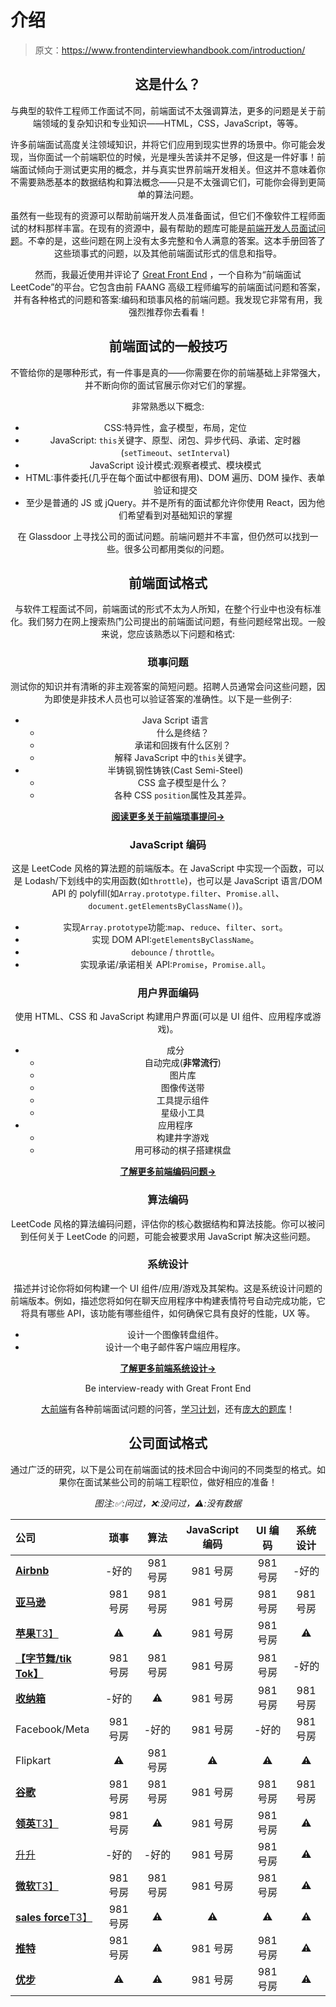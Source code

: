 # 介绍

> 原文：<https://www.frontendinterviewhandbook.com/introduction/>

<header>

## 这是什么？[](#what-is-this "Direct link to heading")

与典型的软件工程师工作面试不同，前端面试不太强调算法，更多的问题是关于前端领域的复杂知识和专业知识——HTML，CSS，JavaScript，等等。

许多前端面试高度关注领域知识，并将它们应用到现实世界的场景中。你可能会发现，当你面试一个前端职位的时候，光是埋头苦读并不足够，但这是一件好事！前端面试倾向于测试更实用的概念，并与真实世界前端开发相关。但这并不意味着你不需要熟悉基本的数据结构和算法概念——只是不太强调它们，可能你会得到更简单的算法问题。

虽然有一些现有的资源可以帮助前端开发人员准备面试，但它们不像软件工程师面试的材料那样丰富。在现有的资源中，最有帮助的题库可能是[前端开发人员面试问题](https://github.com/h5bp/Front-end-Developer-Interview-Questions)。不幸的是，这些问题在网上没有太多完整和令人满意的答案。这本手册回答了这些琐事式的问题，以及其他前端面试形式的信息和指导。

然而，我最近使用并评论了 [Great Front End](https://www.greatfrontend.com?utm_source=frontendinterviewhandbook&utm_medium=referral&utm_content=introduction&fpr=frontendinterviewhandbook) ，一个自称为“前端面试 LeetCode”的平台。它包含由前 FAANG 高级工程师编写的前端面试问题和答案，并有各种格式的问题和答案:编码和琐事风格的前端问题。我发现它非常有用，我强烈推荐你去看看！

## 前端面试的一般技巧[](#general-tips-for-front-end-interviews "Direct link to heading")

不管给你的是哪种形式，有一件事是真的——你需要在你的前端基础上非常强大，并不断向你的面试官展示你对它们的掌握。

非常熟悉以下概念:

*   CSS:特异性，盒子模型，布局，定位
*   JavaScript: `this`关键字、原型、闭包、异步代码、承诺、定时器(`setTimeout`、`setInterval`)
*   JavaScript 设计模式:观察者模式、模块模式
*   HTML:事件委托(几乎在每个面试中都很有用)、DOM 遍历、DOM 操作、表单验证和提交
*   至少是普通的 JS 或 jQuery。并不是所有的面试都允许你使用 React，因为他们希望看到对基础知识的掌握

在 Glassdoor 上寻找公司的面试问题。前端问题并不丰富，但仍然可以找到一些。很多公司都用类似的问题。

## 前端面试格式[](#front-end-interview-formats "Direct link to heading")

与软件工程面试不同，前端面试的形式不太为人所知，在整个行业中也没有标准化。我们努力在网上搜索热门公司提出的前端面试问题，有些问题经常出现。一般来说，您应该熟悉以下问题和格式:

### 琐事问题[](#trivia-questions "Direct link to heading")

测试你的知识并有清晰的非主观答案的简短问题。招聘人员通常会问这些问题，因为即使是非技术人员也可以验证答案的准确性。以下是一些例子:

*   Java Script 语言
    *   什么是终结？
    *   承诺和回拨有什么区别？
    *   解释 JavaScript 中的`this`关键字。
*   半铸钢ˌ钢性铸铁(Cast Semi-Steel)
    *   CSS 盒子模型是什么？
    *   各种 CSS `position`属性及其差异。

[**阅读更多关于前端琐事提问→**](/trivia/)

### JavaScript 编码[](#javascript-coding "Direct link to heading")

这是 LeetCode 风格的算法题的前端版本。在 JavaScript 中实现一个函数，可以是 Lodash/下划线中的实用函数(如`throttle`)，也可以是 JavaScript 语言/DOM API 的 polyfill(如`Array.prototype.filter`、`Promise.all`、`document.getElementsByClassName()`)。

*   实现`Array.prototype`功能:`map`、`reduce`、`filter`、`sort`。
*   实现 DOM API:`getElementsByClassName`。
*   `debounce` / `throttle`。
*   实现承诺/承诺相关 API:`Promise`，`Promise.all`。

### 用户界面编码[](#user-interface-coding "Direct link to heading")

使用 HTML、CSS 和 JavaScript 构建用户界面(可以是 UI 组件、应用程序或游戏)。

*   成分
    *   自动完成(**非常流行**)
    *   图片库
    *   图像传送带
    *   工具提示组件
    *   星级小工具
*   应用程序
    *   构建井字游戏
    *   用可移动的棋子搭建棋盘

[**了解更多前端编码问题→**](/coding/algorithms/)

### 算法编码[](#algorithm-coding "Direct link to heading")

LeetCode 风格的算法编码问题，评估你的核心数据结构和算法技能。你可以被问到任何关于 LeetCode 的问题，可能会被要求用 JavaScript 解决这些问题。

### 系统设计[](#system-design "Direct link to heading")

描述并讨论你将如何构建一个 UI 组件/应用/游戏及其架构。这是系统设计问题的前端版本。例如，描述您将如何在聊天应用程序中构建表情符号自动完成功能，它将具有哪些 API，该功能有哪些组件，如何确保它具有良好的性能，UX 等。

*   设计一个图像转盘组件。
*   设计一个电子邮件客户端应用程序。

[**了解更多前端系统设计→**](/front-end-system-design/)

Be interview-ready with Great Front End

[大前端](https://www.greatfrontend.com/?fpr=frontendinterviewhandbook)有各种前端面试问题的问答，[学习计划](https://www.greatfrontend.com/get-started?fpr=frontendinterviewhandbook)，还有[庞大的题库](https://www.greatfrontend.com/questions/coding?fpr=frontendinterviewhandbook)！

## 公司面试格式[](#company-interview-formats "Direct link to heading")

通过广泛的研究，以下是公司在前端面试的技术回合中询问的不同类型的格式。如果你在面试某些公司的前端工程职位，做好相应的准备！

*图注:✅:问过，❌:没问过，⚠️:没有数据*

| 公司 | 琐事 | 算法 | JavaScript 编码 | UI 编码 | 系统设计 |
| :-- | :-: | :-: | :-: | :-: | :-: |
| [**Airbnb**](/companies/airbnb-front-end-interview-questions/) | -好的 | 981 号房 | 981 号房 | 981 号房 | -好的 |
| [**亚马逊**](/companies/amazon-front-end-interview-questions/) | 981 号房 | 981 号房 | 981 号房 | 981 号房 | 981 号房 |
| [**苹果**T3】](/companies/apple-front-end-interview-questions/) | ⚠️ | ⚠️ | 981 号房 | 981 号房 | ⚠️ |
| [**【字节舞/tik Tok】**](/companies/bytedance-tiktok-front-end-interview-questions/) | 981 号房 | 981 号房 | 981 号房 | 981 号房 | -好的 |
| [**收纳箱**](/companies/dropbox-front-end-interview-questions/) | -好的 | ⚠️ | 981 号房 | 981 号房 | 981 号房 |
| Facebook/Meta | 981 号房 | -好的 | 981 号房 | -好的 | 981 号房 |
| Flipkart | ⚠️ | 981 号房 | ⚠️ | ⚠️ | ⚠️ |
| [**谷歌**](/companies/google-front-end-interview-questions/) | 981 号房 | 981 号房 | 981 号房 | 981 号房 | 981 号房 |
| [**领英**T3】](/companies/linkedin-front-end-interview-questions/) | 981 号房 | ⚠️ | 981 号房 | 981 号房 | ⚠️ |
| [升升](/companies/lyft-front-end-interview-questions/) | -好的 | -好的 | 981 号房 | 981 号房 | ⚠️ |
| [**微软**T3】](/companies/microsoft-front-end-interview-questions/) | 981 号房 | 981 号房 | 981 号房 | 981 号房 | ⚠️ |
| [**sales force**T3】](/companies/salesforce-front-end-interview-questions/) | 981 号房 | ⚠️ | ⚠️ | ⚠️ | ⚠️ |
| [**推特**](/companies/twitter-front-end-interview-questions/) | 981 号房 | ⚠️ | 981 号房 | 981 号房 | ⚠️ |
| [**优步**](/companies/uber-front-end-interview-questions/) | ⚠️ | ⚠️ | 981 号房 | 981 号房 | ⚠️ |

</header>